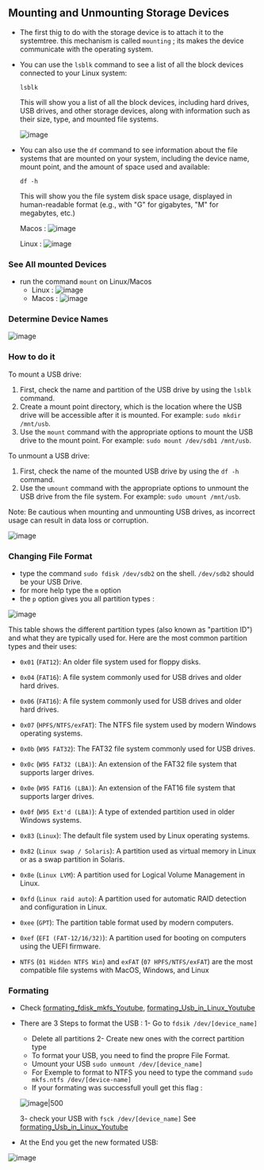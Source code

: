 ## Mounting and Unmounting Storage Devices

- The first thig to do with the storage device is to attach it to the systemtree. this mechanism is called `mounting` ; its makes the device communicate with the operating system.
- You can use the `lsblk` command to see a list of all the block devices connected to your Linux system:
	
	`lsblk`
	
	This will show you a list of all the block devices, including hard drives, USB drives, and other storage devices, along with information such as their size, type, and mounted file systems.

	![image](found.png)

- You can also use the `df` command to see information about the file systems that are mounted on your system, including the device name, mount point, and the amount of space used and available:
	
	`df -h`
	
	This will show you the file system disk space usage, displayed in human-readable format (e.g., with "G" for gigabytes, "M" for megabytes, etc.)
	
	Macos :
	![image](LA.png)

	Linux :
	![image](df.png)

### See All mounted Devices 

- run the command `mount` on Linux/Macos
	- Linux :
	 ![image](mount.png)
	 - Macos :
	 ![image](mc.png)

### Determine Device Names 

![image](dev.png)

### How to do it 

To mount a USB drive:

1.  First, check the name and partition of the USB drive by using the `lsblk` command.
2.  Create a mount point directory, which is the location where the USB drive will be accessible after it is mounted. For example: `sudo mkdir /mnt/usb`.
3.  Use the `mount` command with the appropriate options to mount the USB drive to the mount point. For example: `sudo mount /dev/sdb1 /mnt/usb`.

To unmount a USB drive:

1.  First, check the name of the mounted USB drive by using the `df -h` command.
2.  Use the `umount` command with the appropriate options to unmount the USB drive from the file system. For example: `sudo umount /mnt/usb`.

Note: Be cautious when mounting and unmounting USB drives, as incorrect usage can result in data loss or corruption.

![image](mnt.png)

### Changing File Format

- type the command `sudo fdisk /dev/sdb2` on the shell. `/dev/sdb2` should be your USB Drive.
- for more help type the `m` option
- the `p` option gives you all partition types :

![image](type.png)

This table shows the different partition types (also known as "partition ID") and what they are typically used for. Here are the most common partition types and their uses:

-   `0x01` (`FAT12`): An older file system used for floppy disks.
    
-   `0x04` (`FAT16`): A file system commonly used for USB drives and older hard drives.
    
-   `0x06` (`FAT16`): A file system commonly used for USB drives and older hard drives.
    
-   `0x07` (`HPFS/NTFS/exFAT`): The NTFS file system used by modern Windows operating systems.
    
-   `0x0b` (`W95 FAT32`): The FAT32 file system commonly used for USB drives.
    
-   `0x0c` (`W95 FAT32 (LBA)`): An extension of the FAT32 file system that supports larger drives.
    
-   `0x0e` (`W95 FAT16 (LBA)`): An extension of the FAT16 file system that supports larger drives.
    
-   `0x0f` (`W95 Ext'd (LBA)`): A type of extended partition used in older Windows systems.
    
-   `0x83` (`Linux`): The default file system used by Linux operating systems.
    
-   `0x82` (`Linux swap / Solaris`): A partition used as virtual memory in Linux or as a swap partition in Solaris.
    
-   `0x8e` (`Linux LVM`): A partition used for Logical Volume Management in Linux.
    
-   `0xfd` (`Linux raid auto`): A partition used for automatic RAID detection and configuration in Linux.
    
-   `0xee` (`GPT`): The partition table format used by modern computers.
    
-   `0xef` (`EFI (FAT-12/16/32)`): A partition used for booting on computers using the UEFI firmware.
    

- `NTFS` (`01 Hidden NTFS Win`) and `exFAT` (`07 HPFS/NTFS/exFAT`) are the most compatible file systems with MacOS, Windows, and Linux

### Formating

- Check [formating_fdisk_mkfs_Youtube](https://www.youtube.com/watch?v=GytPlfaEIBY), [formating_Usb_in_Linux_Youtube](https://www.youtube.com/watch?v=DflWASw7JMU)
- There are 3 Steps to format the USB :
	1- Go to `fdsik /dev/[device_name]`
	- Delete all partitions
	2- Create new ones with the correct partition type
	- To format your USB, you need to find the propre File Format.
	- Umount your USB `sudo unmount /dev/[device_name]`
	- For Exemple to format to NTFS you need to type the command ``sudo mkfs.ntfs /dev/[device-name]``
	- If your formating was successfull youll get this flag :
	
	 ![image|500](for.png)
	 
	3- check your USB with `fsck /dev/[device_name]`
	See [formating_Usb_in_Linux_Youtube](https://www.youtube.com/watch?v=DflWASw7JMU)
- At the End you get  the new formated USB:

![image](usb.png)
